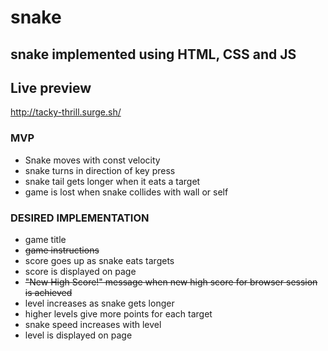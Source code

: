 # snake
## snake implemented using HTML, CSS and JS

## Live preview

http://tacky-thrill.surge.sh/

### MVP

* Snake moves with const velocity
* snake turns in direction of key press
* snake tail gets longer when it eats a target
* game is lost when snake collides with wall or self

### DESIRED IMPLEMENTATION

* game title
* ~~game instructions~~
* score goes up as snake eats targets
* score is displayed on page
* ~~"New High Score!" message when new high score for browser session is achieved~~
* level increases as snake gets longer
* higher levels give more points for each target
* snake speed increases with level
* level is displayed on page

